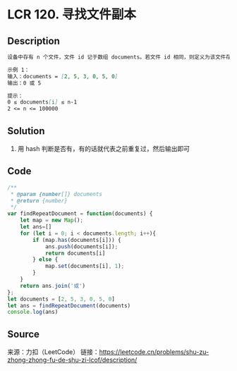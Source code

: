 # LCR 120. 寻找文件副本

## Description

```Markdown
设备中存有 n 个文件，文件 id 记于数组 documents。若文件 id 相同，则定义为该文件存在副本。请返回任一存在副本的文件 id。

示例 1：
输入：documents = [2, 5, 3, 0, 5, 0]
输出：0 或 5

提示：
0 ≤ documents[i] ≤ n-1
2 <= n <= 100000

```

## Solution

1. 用 hash 判断是否有，有的话就代表之前重复过，然后输出即可

## Code

```JavaScript
/**
 * @param {number[]} documents
 * @return {number}
 */
var findRepeatDocument = function(documents) {
    let map = new Map();
    let ans=[]
    for (let i = 0; i < documents.length; i++){
        if (map.has(documents[i])) {
            ans.push(documents[i]);
            return documents[i]
        } else {
            map.set(documents[i], 1);
        }
    }
    return ans.join('或')
};
let documents = [2, 5, 3, 0, 5, 0]
let ans = findRepeatDocument(documents)
console.log(ans)
```

## Source

来源：力扣（LeetCode）
链接：<https://leetcode.cn/problems/shu-zu-zhong-zhong-fu-de-shu-zi-lcof/description/>

